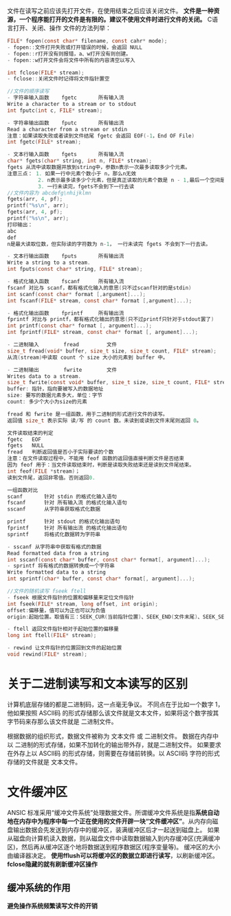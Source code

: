 文件在读写之前应该先打开文件，在使用结束之后应该关闭文件。
**文件是一种资源，一个程序能打开的文件是有限的。建议不使用文件时进行文件的关闭。**
C语言打开、关闭、操作 文件的方法列举：
```c
FILE* fopen(const char* filename, const cahr* mode);
- fopen::文件打开失败或打开错误的时候，会返回 NULL
- fopen::r打开没有则报错，a、w打开没有则创建。
- fopen::w打开文件会将文件中所有的内容清空以写入

int fclose(FILE* stream);
- fclose::关闭文件时记得将文件指针置空
```

```c
//文件的顺序读写    
- 字符串输入函数    fgetc       所有输入流
Write a character to a stream or to stdout
int fputc(int c, FILE* stream);

- 字符串输出函数    fputc       所有输出流
Read a character from a stream or stdin
注意：如果读取失败或者读到文件结尾 fgetc 会返回 EOF(-1，End OF File)
int fgetc(FILE* stream);

- 文本行输入函数    fgets       所有输入流
char* fgets(char* string, int n, FILE* stream);
fgets 从流中读取数据并放到string中，参数n表示一次最多读取多少个元素。
注意三点： 1. 如果一行中元素个数小于 n，那么n无效
          2. n表示最多读多少个元素，但是真正读取的元素个数是 n - 1,最后一个空间是\0
          3. 一行未读完，fgets不会到下一行去读
//文件内容为 abcdefg\nhijklmn
fgets(arr, 4, pf);
printf("%s\n", arr);
fgets(arr, 4, pf);
printf("%s\n", arr);
打印输出：
abc
def
n是最大读取位数，但实际读的字符数为 n-1， 一行未读完 fgets 不会到下一行去读。

- 文本行输出函数    fputs       所有输出流
Write a string to a stream.
int fputs(const char* string, FILE* stream);

- 格式化输入函数    fscanf      所有输入流
fscanf 对比与 scanf，都有格式化输入的意思(只不过scanf针对的是stdin)
int scanf(const char* format [,argument]...);
int fscanf(FILE* stream, const char* format [,argument]...);

- 格式化输出函数    fprintf     所有输出流 
fprintf 对比与 printf，都有格式化输出的意思(只不过printf只针对于stdout罢了)
int printf(const char* format [, argument]...);
int fprintf(FILE* stream, const char* format [, argument]...);

- 二进制输入        fread         文件
size_t fread(void* buffer, size_t size, size_t count, FILE* stream);
从流(stream)中读取 count 个 size 大小的元素到 buffer 中。

- 二进制输出        fwrite        文件
Writes data to a stream.
size_t fwrite(const void* buffer, size_t size, size_t count, FILE* stream);
buffer: 指针，指向要被写入的数据地址
size: 要写的数据元素多大，单位：字节
count: 多少个大小为size的元素

fread 和 fwrite 是一组函数，用于二进制的形式进行文件的读写。
返回值 size_t 表示实际 读/写 的 count 数。未读到或读到文件末尾则返回 0。
```

```c
文件读取结束的判定
fgetc   EOF
fgets   NULL
fread   判断返回值是否小于实际要读的个数
注意：在文件读取过程中，不能用 feof 函数的返回值直接判断文件是否结束
因为 feof 用于：当文件读取结束时，判断是读取失败结束还是读到文件尾结束。
int feof(FILE *stream)；
读到文件尾，返回非零值。否则返回0.
```


```c
一组函数对比
scanf       针对 stdin 的格式化输入语句
fscanf      针对 所有输入流 的格式化输入语句
sscanf      从字符串获取格式化数据

printf      针对 stdout 的格式化输出语句
fprintf     针对 所有输出流 的格式化输出语句
sprintf     将格式化数据转为字符串

- sscanf 从字符串中获取有格式的数据
Read formatted data from a string
int sscanf(const char* buffer, const char* format[, argument]...);
- sprintf 将有格式的数据转换成一个字符串
Write formatted data to a string
int sprintf(char* buffer, const char* format[, argument]...);
```

```c
//文件的随机读写 fseek ftell
- fseek 根据文件指针的位置和偏移量来定位文件指针
int fseek(FILE* stream, long offset, int origin);
offset:偏移量，值可以为正也可以为负值
origin:起始位置。取值有三：SEEK_CUR(当前指针位置)、SEEK_END(文件末尾)、SEEK_SET(文件开始)

- ftell 返回文件指针相对于起始位置的偏移量
long int ftell(FILE* stream);

- rewind 让文件指针的位置回到文件的起始位置
void rewind(FILE* stream);
```

# 关于二进制读写和文本读写的区别
计算机底层存储的都是二进制码，这一点毫无争议。
不同点在于比如一个数字 1，他如果按照 ASCII码 的形式存储那么该文件就是文本文件，如果将这个数字按其字节码来存那么该文件就是 二进制文件。

根据数据的组织形式，数据文件被称为 文本文件 或 二进制文件。
数据在内存中以 二进制的形式存储，如果不加转化的输出带外存，就是二进制文件。
如果要求在外存上以 ASCII码 的形式存储，则需要在存储前转换。以 ASCII码 字符的形式存储的文件就是 文本文件。

# 文件缓冲区
ANSIC 标准采用“缓冲文件系统”处理数据文件。所谓缓冲文件系统是指**系统自动地在内存中为程序中每一个正在使用的文件开辟一块“文件缓冲区”**。从内存向磁盘输出数据会先发送到内存中的缓冲区，装满缓冲区后才一起送到磁盘上。
如果从磁盘向计算机读入数据，则从磁盘文件中读取数据输入到内存缓冲区(充满缓冲区)，然后再从缓冲区逐个地将数据送到程序数据区(程序变量等)。
缓冲区的大小由编译器决定。
**使用fflush可以将缓冲区的数据立即进行读写**，以刷新缓冲区。
**fclose隐藏的就有刷新缓冲区操作**

## 缓冲系统的作用
**避免操作系统频繁读写文件的开销**